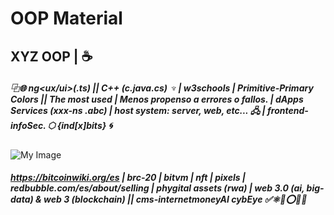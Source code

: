 # OOP Material
## XYZ OOP | ☕
##### ⿻🌐 ng<ux/ui>(.ts) || C++ (c.java.cs)  ♆ | w3schools | Primitive-Primary Colors || The most used | Menos propenso a errores o fallos. | dApps Services (xxx-ns .abc) | host system: server, web, etc... 🖧 | frontend-infoSec. ⬡ {ind[x]bits} 🌀
![My Image](https://github.com/moivega/images_exp/blob/4280f9efbd41553c5b0d0153aefaf8b9cfe8c4fe/1757396122535mtng4twz.png)
##### https://bitcoinwiki.org/es | brc-20 | bitvm | nft | pixels | redbubble.com/es/about/selling | phygital assets (rwa) | web 3.0 (ai, big-data) & web 3 (blockchain) || cms-internetmoneyAI cybEye ✅⚛️💾⭕🇵🇦
